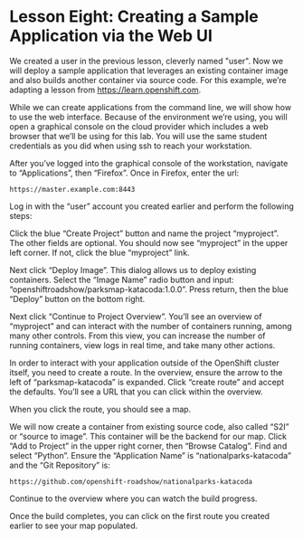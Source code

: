 # Lesson Eight: Creating a Sample Application via the Web UI

We created a user in the previous lesson, cleverly named "user". Now we will deploy a sample application that leverages an existing container image and also builds another container via source code. For this example, we’re adapting a lesson from https://learn.openshift.com. 

While we can create applications from the command line, we will show how to use the web interface. Because of the environment we’re using, you will open a graphical console on the cloud provider which includes a web browser that we’ll be using for this lab. You will use the same student credentials as you did when using ssh to reach your workstation.

After you’ve logged into the graphical console of the workstation, navigate to “Applications”, then “Firefox”. Once in Firefox, enter the url: 
```
https://master.example.com:8443
```
Log in with the “user” account you created earlier and perform the following steps:

Click the blue “Create Project” button and name the project “myproject”. The other fields are optional. You should now see “myproject” in the upper left corner. If not, click the blue “myproject” link.

Next click “Deploy Image”. This dialog allows us to deploy existing containers. Select the “Image Name” radio button and input: “openshiftroadshow/parksmap-katacoda:1.0.0”. Press return, then the blue “Deploy” button on the bottom right. 

Next click “Continue to Project Overview”. You’ll see an overview of “myproject” and can interact with the number of containers running, among many other controls. From this view, you can increase the number of running containers, view logs in real time, and take many other actions.

In order to interact with your application outside of the OpenShift cluster itself, you need to create a route. In the overview, ensure the arrow to the left of “parksmap-katacoda” is expanded. Click “create route” and accept the defaults. You’ll see a URL that you can click within the overview.

When you click the route, you should see a map. 

We will now create a container from existing source code, also called “S2I” or “source to image”. This container will be the backend for our map. 
Click “Add to Project” in the upper right corner, then “Browse Catalog”. Find and select “Python”. Ensure the “Application Name” is “nationalparks-katacoda” and the “Git Repository” is:
```
https://github.com/openshift-roadshow/nationalparks-katacoda
```
Continue to the overview where you can watch the build progress.

Once the build completes, you can click on the first route you created earlier to see your map populated.


